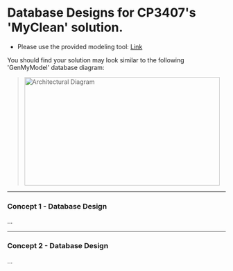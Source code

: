 # Database Designs for CP3407's 'MyClean' solution.
* Please use the provided modeling tool: [Link](https://www.genmymodel.com/database-diagram-online)<br>

You should find your solution may look similar to the following 'GenMyModel' database diagram:  
> <img src="https://github.com/user-attachments/assets/2e31d567-ec37-452a-9af5-9f634ab879b9" alt="Architectural Diagram" style="width:450px; height:250px; object-fit:cover;">

---
### Concept 1 - Database Design
...

---
### Concept 2 - Database Design
...
